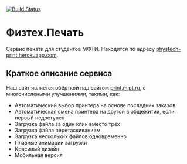 [![Build Status](https://travis-ci.com/dima74/phystech-print.svg?branch=master)](https://travis-ci.com/dima74/phystech-print)

# Физтех.Печать
Сервис печати для студентов МФТИ. Находится по адресу [phystech-print.herokuapp.com](https://phystech-print.herokuapp.com).

## Краткое описание сервиса
Наш сайт является обёрткой над сайтом [print.mipt.ru](http://print.mipt.ru), с многочислеными улучшениями, такими, как:
* Автоматический выбор принтера на основе последних заказов
* Автоматическая смена принтера на другой в общежитии, если первый недоступен
* Загрузка файла за один клик вместо трёх
* Загрузка файла перетаскиванием
* Загрузка нескольких файлов одновременно
* Плавные анимации загрузки
* Красивый дизайн
* Мобильная версия